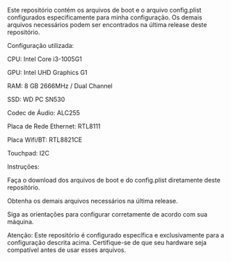 Este repositório contém os arquivos de boot e o arquivo config.plist configurados especificamente para minha configuração. Os demais arquivos necessários podem ser encontrados na última release deste repositório.

Configuração utilizada:

CPU: Intel Core i3-1005G1

GPU: Intel UHD Graphics G1

RAM: 8 GB 2666MHz / Dual Channel

SSD: WD PC SN530

Codec de Áudio: ALC255

Placa de Rede Ethernet: RTL8111

Placa Wifi/BT: RTL8821CE

Touchpad: I2C

Instruções:

Faça o download dos arquivos de boot e do config.plist diretamente deste repositório.

Obtenha os demais arquivos necessários na última release.

Siga as orientações para configurar corretamente de acordo com sua máquina.

Atenção: Este repositório é configurado específica e exclusivamente para a configuração descrita acima. Certifique-se de que seu hardware seja compatível antes de usar esses arquivos.
